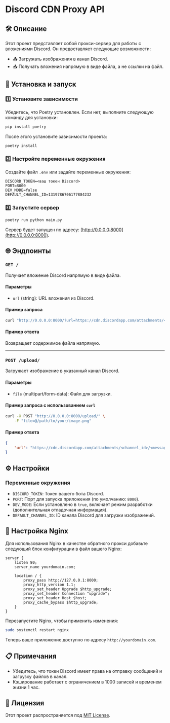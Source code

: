 # Discord CDN Proxy API

## 🛠️ Описание

Этот проект представляет собой прокси-сервер для работы с вложениями Discord. Он предоставляет следующие возможности:
- 📤 Загружать изображения в канал Discord.
- 📥 Получать вложения напрямую в виде файла, а не ссылки на файл.

## 🚀 Установка и запуск

### 1️⃣ Установите зависимости
Убедитесь, что Poetry установлен. Если нет, выполните следующую команду для установки:

```bash
pip install poetry
```

После этого установите зависимости проекта:

```bash
poetry install
```

### 2️⃣ Настройте переменные окружения
Создайте файл `.env` или задайте переменные окружения:

```env
DISCORD_TOKEN=<ваш токен Discord>
PORT=8000
DEV_MODE=false
DEFAULT_CHANNEL_ID=1319786706177884232
```

### 3️⃣ Запустите сервер

```bash
poetry run python main.py
```

Сервер будет запущен по адресу: [http://0.0.0.0:8000](http://0.0.0.0:8000).

## 🌐 Эндпоинты

### `GET /`
Получает вложение Discord напрямую в виде файла.

#### Параметры
- `url` (string): URL вложения из Discord.

#### Пример запроса
```bash
curl "http://0.0.0.0:8000/?url=https://cdn.discordapp.com/attachments/<channel_id>/<message_id>/<filename>"
```

#### Пример ответа
Возвращает содержимое файла напрямую.

---

### `POST /upload/`
Загружает изображение в указанный канал Discord.

#### Параметры
- `file` (multipart/form-data): Файл для загрузки.

#### Пример запроса с использованием `curl`
```bash
curl -X POST "http://0.0.0.0:8000/upload/" \
    -F "file=@/path/to/your/image.png"
```

#### Пример ответа
```json
{
    "url": "https://cdn.discordapp.com/attachments/<channel_id>/<message_id>/<filename>"
}
```

## ⚙️ Настройки

### Переменные окружения
- `DISCORD_TOKEN`: Токен вашего бота Discord.
- `PORT`: Порт для запуска приложения (по умолчанию: `8000`).
- `DEV_MODE`: Если установлено в `true`, включает режим разработки (дополнительная отладочная информация).
- `DEFAULT_CHANNEL_ID`: ID канала Discord для загрузки изображений.

## 🔧 Настройка Nginx

Для использования Nginx в качестве обратного прокси добавьте следующий блок конфигурации в файл вашего Nginx:

```nginx
server {
    listen 80;
    server_name yourdomain.com;

    location / {
        proxy_pass http://127.0.0.1:8000;
        proxy_http_version 1.1;
        proxy_set_header Upgrade $http_upgrade;
        proxy_set_header Connection "upgrade";
        proxy_set_header Host $host;
        proxy_cache_bypass $http_upgrade;
    }
}
```

Перезапустите Nginx, чтобы применить изменения:

```bash
sudo systemctl restart nginx
```

Теперь ваше приложение доступно по адресу `http://yourdomain.com`.

## 📋 Примечания
- Убедитесь, что токен Discord имеет права на отправку сообщений и загрузку файлов в канал.
- Кэширование работает с ограничением в 1000 записей и временем жизни 1 час.

## 📜 Лицензия
Этот проект распространяется под [MIT License](https://github.com/BazZziliuS/Discord-Cdn-Proxy/blob/main/LICENSE).